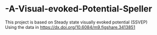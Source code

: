 # -A-Visual-evoked-Potential-Speller

This project is based on Steady state visually evoked potential (SSVEP) 
Using the data in  https://dx.doi.org/10.6084/m9.figshare.3413851
